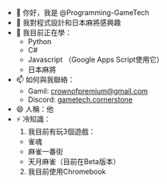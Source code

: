 - 👋 你好，我是 @Programming-GameTech
- 👀 我對程式設計和日本麻將感興趣
- 🌱 我目前正在學：
  - Python
  - C#
  - Javascript （Google Apps Script使用它）
  - 日本麻將
- 📫 如何與我聯絡：
  - Gamil: [crownofpremium@gmail.com](mailto:crownofpremium@gmail.com)
  - Discord: [gametech.cornerstone](https://discord.gg/gafbGdZm)
- 😄 人稱：他
- ⚡ 冷知識：
  1. 我目前有玩3個遊戲：
    - 雀魂
    - 麻雀一番街
    - 天月麻雀（目前在Beta版本）
  2. 我目前使用Chromebook
